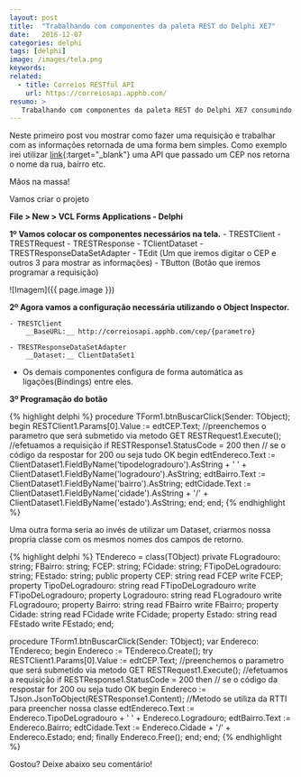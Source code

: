 ```yaml
---
layout: post
title:  "Trabalhando com componentes da paleta REST do Delphi XE7"
date:   2016-12-07
categories: delphi
tags: [delphi]
image: /images/tela.png
keywords:
related:
  - title: Correios RESTful API
    url: https://correiosapi.apphb.com/
resumo: >
   Trabalhando com componentes da paleta REST do Delphi XE7 consumindo uma api utilizando método GET.
---
```


Neste primeiro post vou mostrar como fazer uma requisição e trabalhar com as informações retornada de uma forma bem simples. 
Como exemplo irei utilizar [link](https://correiosapi.apphb.com/){:target="_blank"} uma API que passado um CEP nos retorna o nome da rua, bairro etc.


Mãos na massa!

Vamos criar o projeto

**File > New > VCL Forms Applications - Delphi**

**1º Vamos colocar os componentes necessários na tela.**
    - TRESTClient
    - TRESTRequest
    - TRESTResponse
    - TClientDataset
    - TRESTResponseDataSetAdapter
    - TEdit (Um que iremos digitar o CEP e outros 3 para mostrar as informações)
    - TButton (Botão que iremos programar a requisição)

![Imagem]({{ page.image }})

**2º Agora vamos a configuração necessária utilizando o Object Inspector.**
	
	- TRESTClient
		__BaseURL:__ http://correiosapi.apphb.com/cep/{parametro}
	
	- TRESTResponseDataSetAdapter
		__Dataset:__ ClientDataSet1

* Os demais componentes configura de forma automática as ligações(Bindings) entre eles.

**3º Programação do botão**

{% highlight delphi %}
procedure TForm1.btnBuscarClick(Sender: TObject);
begin
  RESTClient1.Params[0].Value := edtCEP.Text;  //preenchemos o parametro que será submetido via metodo GET
  RESTRequest1.Execute();  //efetuamos a requisição
  if RESTResponse1.StatusCode = 200 then  // se o código da respostar for 200 ou seja tudo OK
  begin
    edtEndereco.Text := ClientDataset1.FieldByName('tipodelogradouro').AsString + ' ' + ClientDataset1.FieldByName('logradouro').AsString;
    edtBairro.Text := ClientDataset1.FieldByName('bairro').AsString;
    edtCidade.Text := ClientDataset1.FieldByName('cidade').AsString + '/' + ClientDataset1.FieldByName('estado').AsString;
    end;
end;
{% endhighlight %}

Uma outra forma seria ao invés de utilizar um Dataset, criarmos nossa propria classe com os mesmos nomes dos campos de retorno.

{% highlight delphi %}
  TEndereco = class(TObject)
  private
    FLogradouro: string;
    FBairro: string;
    FCEP: string;
    FCidade: string;
    FTipoDeLogradouro: string;
    FEstado: string;
  public
    property CEP: string read FCEP write FCEP;
    property TipoDeLogradouro: string read FTipoDeLogradouro write FTipoDeLogradouro;
    property Logradouro: string read FLogradouro write FLogradouro;
    property Bairro: string read FBairro write FBairro;
    property Cidade: string read FCidade write FCidade;
    property Estado: string read FEstado write FEstado;
  end;



procedure TForm1.btnBuscarClick(Sender: TObject);
var
  Endereco: TEndereco;
begin
  Endereco := TEndereco.Create();
  try
    RESTClient1.Params[0].Value := edtCEP.Text;  //preenchemos o parametro que será submetido via metodo GET
    RESTRequest1.Execute();  //efetuamos a requisição
    if RESTResponse1.StatusCode = 200 then  // se o código da respostar for 200 ou seja tudo OK
    begin
      Endereco := TJson.JsonToObject<TEndereco>(RESTResponse1.Content);  //Metodo se utiliza da RTTI para preencher nossa classe
      edtEndereco.Text := Endereco.TipoDeLogradouro + ' ' + Endereco.Logradouro;
      edtBairro.Text := Endereco.Bairro;
      edtCidade.Text := Endereco.Cidade + '/' + Endereco.Estado;
    end;
  finally
    Endereco.Free();
  end;
end;
{% endhighlight %}




Gostou? Deixe abaixo seu comentário!


